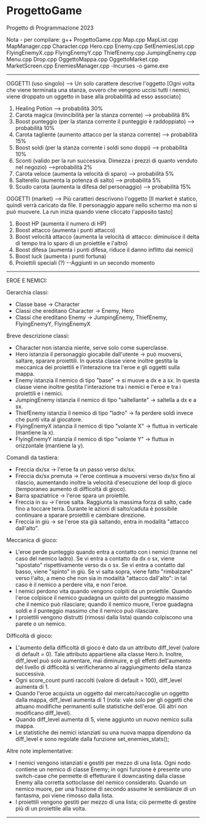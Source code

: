 # ProgettoGame
Progetto di Programmazione 2023

Nota - per compilare:
g++ ProgettoGame.cpp Map.cpp MapList.cpp MapManager.cpp Character.cpp Hero.cpp Enemy.cpp SetEnemiesList.cpp FlyingEnemyX.cpp FlyingEnemyY.cpp ThiefEnemy.cpp JumpingEnemy.cpp Menu.cpp Drop.cpp OggettoMappa.cpp OggettoMarket.cpp MarketScreen.cpp EnemiesManager.cpp -lncurses -o game.exe

-------------------------------------------------------------------------------------------------------------------------------------------------------------------------

OGGETTI (uso singolo) --> Un solo carattere descrive l'oggetto
[Ogni volta che viene terminata una stanza, ovvero che vengono uccisi tutti i nemici, viene droppato un oggetto in base alla probabilità ad esso associato] 
1.	Healing Potion --> probabilità 30%
2. 	Carota magica (invincibilità per la stanza corrente) --> probabilità 8%
3.	Boost punteggio (per la stanza corrente il punteggio è raddoppiato) --> probabilità 10%
4.	Carota tagliente (aumento attacco per la stanza corrente) --> probabilità 15%
5.	Boost soldi (per la stanza corrente i soldi sono doppi) --> probabilità 10%
6.	Sconti (valido per la run successiva. Dimezza i prezzi di quanto venduto nel negozio) -->probabilità 2%
7.	Carota veloce (aumenta la velocità di sparo) --> probabilità 5%
8.	Salterello (aumenta la potenza di salto) --> probabilità 5%
9.	Scudo carota (aumenta la difesa del personaggio) --> probabilità 15%

OGGETTI (market) --> Più caratteri descrivono l'oggetto
[Il market è statico, quindi verrà caricato da file. Il personaggio appare nello schermo ma non si può muovere. La run inizia quando viene
cliccato l'apposito tasto]
1.	Boost HP (aumenta il numero di HP)
2. 	Boost attacco (aumenta i punti attacco)
3.	Boost velocità attacco (aumenta la velocità di attacco: diminuisce il delta di tempo tra lo sparo di un proiettile e l'altro)
4. 	Boost difesa (aumenta i punti difesa, riduce il danno inflitto dai nemici)
5.	Boost luck (aumenta i punti fortuna)
6.	Proiettili speciali (?) --Aggiunti in un secondo momento

-------------------------------------------------------------------------------------------------------------------------------------------------------------------------

EROE E NEMICI:

Gerarchia classi:
- Classe base -> Character
- Classi che ereditano Character -> Enemy, Hero
- Classi che ereditano Enemy -> JumpingEnemy, ThiefEnemy, FlyingEnemyY, FlyingEnemyX

Breve descrizione classi:
- Character non istanzia niente, serve solo come superclasse.
- Hero istanzia il personaggio giocabile dall'utente -> può muoversi, saltare, sparare proiettili. In questa classe viene inoltre gestita la meccanica dei proiettili e l'interazione tra l'eroe e gli oggetti sulla mappa.
- Enemy istanzia il nemico di tipo "base" -> si muove a dx e a sx. In questa classe viene inoltre gestita l'interazione tra i nemici e l'eroe e tra i proiettili e i nemici.
- JumpingEnemy istanzia il nemico di tipo "saltellante" -> saltella a dx e a sx.
- ThiefEnemy istanzia il nemico di tipo "ladro" -> fa perdere soldi invece che punti vita al giocatore.
- FlyingEnemyX istanzia il nemico di tipo "volante X" -> fluttua in verticale (mantiene la x).
- FlyingEnemyY istanzia il nemico di tipo "volante Y" -> fluttua in orizzontale (mantiene la y).

Comandi da tastiera:
- Freccia dx/sx -> l'eroe fa un passo verso dx/sx.
- Freccia dx/sx premuta -> l'eroe continua a muoversi verso dx/sx fino al rilascio, aumentando inoltre la velocità d'esecuzione del loop di gioco (temporaneo aumento di difficoltà di gioco).
- Barra spaziatrice -> l'eroe spara un proiettile.
- Freccia in su -> l'eroe salta. Raggiunta la massima forza di salto, cade fino a toccare terra. Durante le azioni di salto/caduta è possibile continuare a sparare proiettili e cambiare direzione.
- Freccia in giù -> se l'eroe sta già saltando, entra in modalità "attacco dall'alto".

Meccanica di gioco:
- L'eroe perde punteggio quando entra a contatto con i nemici (tranne nel caso del nemico ladro). Se vi entra a contatto da dx o sx, viene "spostato" rispettivamente verso dx o sx. Se vi entra a contatto dal basso, viene "spinto" in giù. Se vi salta sopra, viene fatto "rimbalzare" verso l'alto, a meno che non sia in modalità "attacco dall'alto": in tal caso è il nemico a perdere vita, e non l'eroe.
- I nemici perdono vita quando vengono colpiti da un proiettile. Quando l'eroe colpisce il nemico guadagna un quinto del punteggio massimo che il nemico può rilasciare; quando il nemico muore, l'eroe guadagna soldi e il punteggio massimo che il nemico può rilasciare.
- I proiettili vengono distrutti (rimossi dalla lista) quando colpiscono una parete o un nemico.

Difficoltà di gioco:
- L'aumento della difficoltà di gioco è dato da un attributo diff_level (valore di default = 0). Tale attributo appartiene alla classe Hero.h. Inoltre, diff_level può solo aumentare, mai diminuire, e gli effetti dell'aumento del livello di difficoltà si verificheranno al raggiungimento della stanza successiva.
- Ogni score_count punti raccolti (valore di default = 100), diff_level aumenta di 1.
- Quando l'eroe acquista un oggetto dal mercato/raccoglie un oggetto dalla mappa, diff_level aumenta di 1 (nota: vale solo per gli oggetti che attuano modifiche permanenti sulle statistiche dell'eroe. Gli altri non modificano diff_level). 
- Quando diff_level aumenta di 5, viene aggiunto un nuovo nemico sulla mappa.
- Le statistiche dei nemici istanziati su una nuova mappa dipendono da diff_level e sono regolate dalla funzione set_enemies_stats();

Altre note implementative:
- I nemici vengono istanziati e gestiti per mezzo di una lista. Ogni nodo contiene un nemico di classe Enemy; in ogni funzione è presente uno switch-case che permette di effetturare il downcasting dalla classe Enemy alla corretta sottoclasse del nemico considerato. Quando un nemico muore, per una frazione di secondo assume le sembianze di un fantasma, poi viene rimosso dalla lista.
- I proiettili vengono gestiti per mezzo di una lista; ciò permette di gestire più di un proiettile alla volta.

-------------------------------------------------------------------------------------------------------------------------------------------------------------------------
